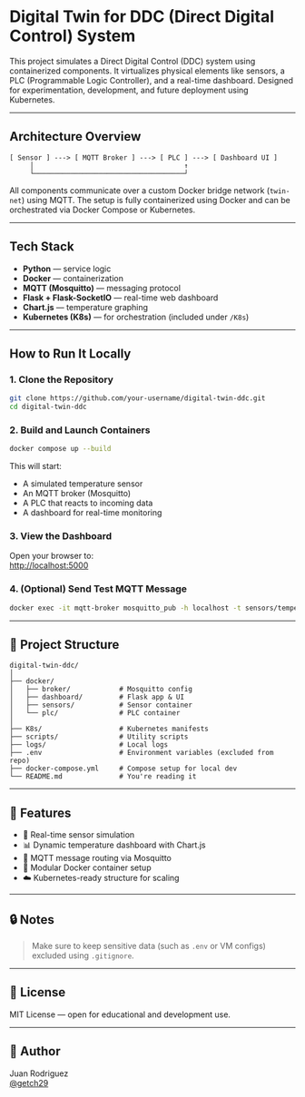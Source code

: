 # Digital Twin for DDC (Direct Digital Control) System

This project simulates a Direct Digital Control (DDC) system using containerized components. It virtualizes physical elements like sensors, a PLC (Programmable Logic Controller), and a real-time dashboard. Designed for experimentation, development, and future deployment using Kubernetes.

---

## Architecture Overview

```
[ Sensor ] ---> [ MQTT Broker ] ---> [ PLC ] ---> [ Dashboard UI ]
     │                                     ↑
     └─────────────────────────────────────┘
```

All components communicate over a custom Docker bridge network (`twin-net`) using MQTT. The setup is fully containerized using Docker and can be orchestrated via Docker Compose or Kubernetes.

---

## Tech Stack

- **Python** — service logic
- **Docker** — containerization
- **MQTT (Mosquitto)** — messaging protocol
- **Flask + Flask-SocketIO** — real-time web dashboard
- **Chart.js** — temperature graphing
- **Kubernetes (K8s)** — for orchestration (included under `/K8s`)

---

## How to Run It Locally

### 1. Clone the Repository

```bash
git clone https://github.com/your-username/digital-twin-ddc.git
cd digital-twin-ddc
```

### 2. Build and Launch Containers

```bash
docker compose up --build
```

This will start:
- A simulated temperature sensor
- An MQTT broker (Mosquitto)
- A PLC that reacts to incoming data
- A dashboard for real-time monitoring

### 3. View the Dashboard

Open your browser to:  
[http://localhost:5000](http://localhost:5000)

### 4. (Optional) Send Test MQTT Message

```bash
docker exec -it mqtt-broker mosquitto_pub -h localhost -t sensors/temperature -m "24.7"
```

---

## 📁 Project Structure

```
digital-twin-ddc/
│
├── docker/
│   ├── broker/            # Mosquitto config
│   ├── dashboard/         # Flask app & UI
│   ├── sensors/           # Sensor container
│   └── plc/               # PLC container
│
├── K8s/                   # Kubernetes manifests
├── scripts/               # Utility scripts
├── logs/                  # Local logs
├── .env                   # Environment variables (excluded from repo)
├── docker-compose.yml     # Compose setup for local dev
└── README.md              # You're reading it
```

---

## 🧪 Features

- 📡 Real-time sensor simulation
- 📊 Dynamic temperature dashboard with Chart.js
- 🔌 MQTT message routing via Mosquitto
- 🧱 Modular Docker container setup
- ☁️ Kubernetes-ready structure for scaling

---

## 🔒 Notes

> Make sure to keep sensitive data (such as `.env` or VM configs) excluded using `.gitignore`.

---

## 📄 License

MIT License — open for educational and development use.

---

## 👤 Author

Juan Rodriguez  
[@getch29](https://github.com/gtech29)
